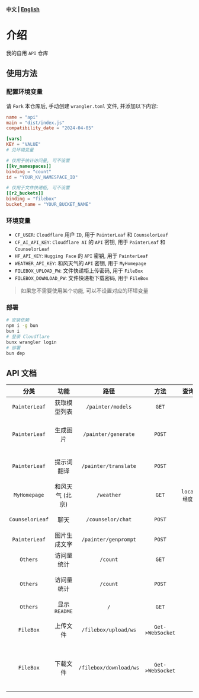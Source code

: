 **中文 | [English](README.md)**

# 介绍
我的自用 `API` 仓库

## 使用方法
### 配置环境变量
请 `Fork` 本仓库后, 手动创建 `wrangler.toml` 文件, 并添加以下内容:

```toml
name = "api"
main = "dist/index.js"
compatibility_date = "2024-04-05"

[vars]
KEY = "VALUE"
# 见环境变量

# 仅用于统计访问量, 可不设置
[[kv_namespaces]]
binding = "count"
id = "YOUR_KV_NAMESPACE_ID"

# 仅用于文件快递柜, 可不设置
[[r2_buckets]]
binding = "filebox"
bucket_name = "YOUR_BUCKET_NAME"
```

### 环境变量
- `CF_USER`: `Cloudflare` 用户 `ID`, 用于 `PainterLeaf` 和 `CounselorLeaf`
- `CF_AI_API_KEY`: `Cloudflare AI` 的 `API` 密钥, 用于 `PainterLeaf` 和 `CounselorLeaf`
- `HF_API_KEY`: `Hugging Face` 的 `API` 密钥, 用于 `PainterLeaf`
- `WEATHER_API_KEY`: 和风天气的 `API` 密钥, 用于 `MyHomepage`
- `FILEBOX_UPLOAD_PW`: 文件快递柜上传密码, 用于 `FileBox`
- `FILEBOX_DOWNLOAD_PW`: 文件快递柜下载密码, 用于 `FileBox`

> 如果您不需要使用某个功能, 可以不设置对应的环墇变量

### 部署
```bash
# 安装依赖
npm i -g bun
bun i
# 登录 Cloudflare
bunx wrangler login
# 部署
bun dep
```

## API 文档
| 分类 | 功能 | 路径 | 方法 | 查询参数 | 请求体 | 返回值 |
| :---: | :---: | :---: | :---: | :---: | :---: | :---: |
| `PainterLeaf` | 获取模型列表 | `/painter/models` | `GET` | - | - | `application/json` |
| `PainterLeaf` | 生成图片 | `/painter/generate` | `POST` | - | `prompt`: 提示词<br>`model`: 模型名称<br>如果图生图: `image: Array.from(uint8Array)` | `image/png` |
| `PainterLeaf` | 提示词翻译 | `/painter/translate` | `POST` | - | `text`: 文本<br>`source_lang`: 源语言<br>`target_lang`: 目标语言 | `application/json` |
| `MyHomepage` | 和风天气 (北京) | `/weather` | `GET` | `location`: `经度,纬度` | - | `application/json` |
| `CounselorLeaf` | 聊天 | `/counselor/chat` | `POST` | - | `messages`: 消息列表, 不含系统消息 | `application/json` |
| `PainterLeaf` | 图片生成文字 | `/painter/genprompt` | `POST` | - | `image: Array.from(uint8Array)` | `application/json` |
| `Others` | 访问量统计 | `/count` | `GET` | - | - | `text/javascript` |
| `Others` | 访问量统计 | `/count` | `POST` | - | `hostname`: 域名<br>`unique`: 是否统计为独立访客 | `application/json` |
| `Others` | 显示 `README` | `/` | `GET` | - | - | `text/html` |
| `FileBox` | 上传文件 | `/filebox/upload/ws` | `Get->WebSocket` | - | `key: string`: 文件取件码<br>`password: string`: 上传密码 | `application/json` |
| `FileBox` | 下载文件 | `/filebox/download/ws` | `Get->WebSocket` | - | `key: string`: 文件取件码<br>`password: string`: 下载密码<br>`delete: boolean`: 是否下载后删除 | `application/json` |


